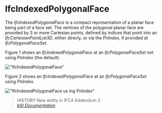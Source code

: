 IfcIndexedPolygonalFace
=======================
The _IfcIndexedPolygonalFace_ is a compact representation of a planar face
being part of a face set. The vertices of the polygonal planar face are
provided by 3 or more Cartesian points, defined by indices that point into an
_IfcCartesianPointList3D_, either direcly, or via the _PnIndex_, if provided
at _IfcPolygonalFaceSet_.  
  
Figure 1 shows an _IfcIndexedPolygonalFace_ at an _IfcPolygonalFaceSet_ not
using _PnIndex_ (the default).  
  
!["IfcIndexedPolygonalFace"](figures/ifcindexedpolygonalface_01.png "Figure 1
-- Polygonal face geometry provided by indices into a point list")  
  
  
  
Figure 2 shows an _IfcIndexedPolygonalFace_ at an _IfcPolygonalFaceSet_ using
_PnIndex_.  
  
!["IfcIndexedPolygonalFace us  
ing PnIndex"](figures/ifcindexedpolygonalface_02.png "Figure 2 -- Polygonal
face geometry provided by indices into a point list")  
  
> HISTORY  New entity in IFC4 Addendum 2.  
[ _bSI
Documentation_](https://standards.buildingsmart.org/IFC/DEV/IFC4_2/FINAL/HTML/schema/ifcgeometricmodelresource/lexical/ifcindexedpolygonalface.htm)


